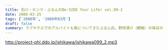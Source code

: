 ```yaml
---
title: 石川・ホンマ・ぶるんのBe-SIDE Your Life! vol.99-2
date: 2008-03-25
tags: ['2008年', '2008年03月']
draft: false
summary: ラブホテルでのアルバイトも板についてきたぶるん氏。野球漬け（観戦）の毎日のようで、レッドソックス戦も観に行くらしい・・・ムムム、光ファイバーを引く方が先ではないだろうか。NAMAE
---
```


http://project-phi.ddo.jp/ishikawa/ishikawa099_2.mp3
